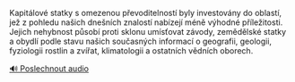 
Kapitálové statky s omezenou převoditelností byly investovány do oblastí, jež z pohledu našich dnešních znalostí nabízejí méně výhodné příležitosti. Jejich nehybnost působí proti sklonu umísťovat závody, zemědělské statky a obydlí podle stavu našich současných informací o geografii, geologii, fyziologii rostlin a zvířat, klimatologii a ostatních vědních oborech.

[🔊 Poslechnout audio](/data/7-paragraphs/audio/chapter_93/para_010-Kapitlov-statky-s-omezenou-pevoditelnost-byly.mp3)
